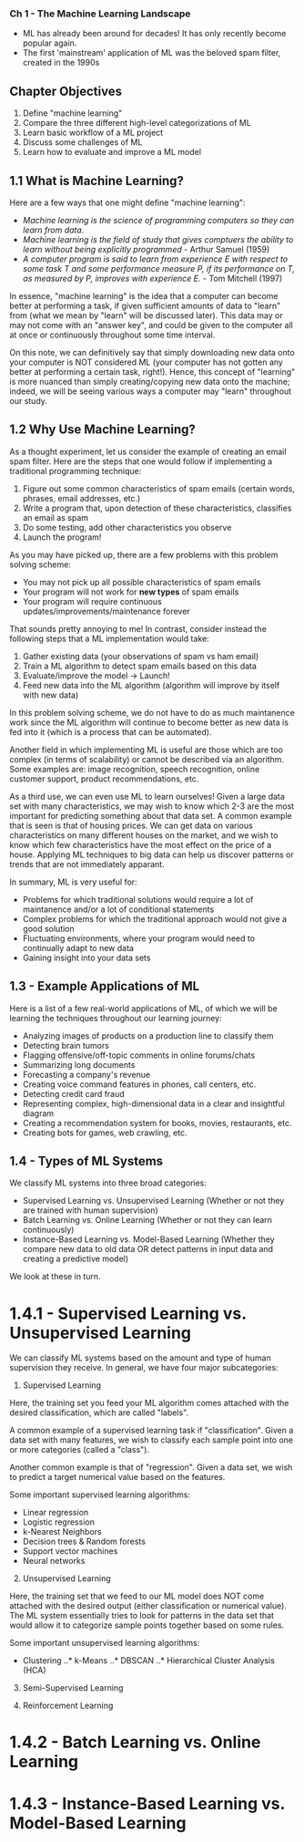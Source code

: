### Ch 1 - The Machine Learning Landscape

* ML has already been around for decades! It has only recently become popular again.
* The first 'mainstream' application of ML was the beloved spam filter, created in the 1990s

## Chapter Objectives

1. Define "machine learning"
2. Compare the three different high-level categorizations of ML
3. Learn basic workflow of a ML project
4. Discuss some challenges of ML
5. Learn how to evaluate and improve a ML model


## 1.1 What is Machine Learning?

Here are a few ways that one might define "machine learning":

* *Machine learning is the science of programming computers so they can learn from data.*
* *Machine learning is the field of study that gives comptuers the ability to learn without being explicitly programmed* - Arthur Samuel (1959)
* *A computer program is said to learn from experience E with respect to some task T and some performance measure P, if its performance on T, as measured by P, improves with experience E.* - Tom Mitchell (1997)

In essence, "machine learning" is the idea that a computer can become better at performing a task, if given sufficient amounts of data to "learn" from (what we mean by "learn" will be discussed later). This data may or may not come with an "answer key", and could be given to the computer all at once or continuously throughout some time interval. 

On this note, we can definitively say that simply downloading new data onto your computer is NOT considered ML (your computer has not gotten any better at performing a certain task, right!). Hence, this concept of "learning" is more nuanced than simply creating/copying new data onto the machine; indeed, we will be seeing various ways a computer may "learn" throughout our study.

## 1.2 Why Use Machine Learning?

As a thought experiment, let us consider the example of creating an email spam filter. Here are the steps that one would follow if implementing a traditional programming technique:

1. Figure out some common characteristics of spam emails (certain words, phrases, email addresses, etc.)
2. Write a program that, upon detection of these characteristics, classifies an email as spam
3. Do some testing, add other characteristics you observe
4. Launch the program!

As you may have picked up, there are a few problems with this problem solving scheme:

* You may not pick up all possible characteristics of spam emails
* Your program will not work for **new types** of spam emails
* Your program will require continuous updates/improvements/maintenance forever

That sounds pretty annoying to me! In contrast, consider instead the following steps that a ML implementation would take:

1. Gather existing data (your observations of spam vs ham email)
2. Train a ML algorithm to detect spam emails based on this data
3. Evaluate/improve the model -> Launch!
4. Feed new data into the ML algorithm (algorithm will improve by itself with new data)

In this problem solving scheme, we do not have to do as much maintanence work since the ML algorithm will continue to become better as new data is fed into it (which is a process that can be automated).

Another field in which implementing ML is useful are those which are too complex (in terms of scalability) or cannot be described via an algorithm. Some examples are: image recognition, speech recognition, online customer support, product recommendations, etc.


As a third use, we can even use ML to learn ourselves! Given a large data set with many characteristics, we may wish to know which 2-3 are the most important for predicting something about that data set. A common example that is seen is that of housing prices. We can get data on various characteristics on many different houses on the market, and we wish to know which few characteristics have the most effect on the price of a house. Applying ML techniques to big data can help us discover patterns or trends that are not immediately apparant.

In summary, ML is very useful for:
* Problems for which traditional solutions would require a lot of maintanence and/or a lot of conditional statements
* Complex problems for which the traditional approach would not give a good solution
* Fluctuating environments, where your program would need to continually adapt to new data
* Gaining insight into your data sets

## 1.3 - Example Applications of ML

Here is a list of a few real-world applications of ML, of which we will be learning the techniques throughout our learning journey:

* Analyzing images of products on a production line to classify them
* Detecting brain tumors
* Flagging offensive/off-topic comments in online forums/chats
* Summarizing long documents
* Forecasting a company's revenue
* Creating voice command features in phones, call centers, etc.
* Detecting credit card fraud
* Representing complex, high-dimensional data in a clear and insightful diagram
* Creating a recommendation system for books, movies, restaurants, etc.
* Creating bots for games, web crawling, etc.


## 1.4 - Types of ML Systems

We classify ML systems into three broad categories:

* Supervised Learning vs. Unsupervised Learning (Whether or not they are trained with human supervision)
* Batch Learning vs. Online Learning (Whether or not they can learn continuously)
* Instance-Based Learning vs. Model-Based Learning (Whether they compare new data to old data OR detect patterns in input data and creating a predictive model)

We look at these in turn.

# 1.4.1 - Supervised Learning vs. Unsupervised Learning


We can classify ML systems based on the amount and type of human supervision they receive. In general, we have four major subcategories:

1. Supervised Learning

Here, the training set you feed your ML algorithm comes attached with the desired classification, which are called "labels".

A common example of a supervised learning task if "classification". Given a data set with many features, we wish to classify each sample point into one or more categories (called a "class").

Another common example is that of "regression". Given a data set, we wish to predict a target numerical value based on the features.


Some important supervised learning algorithms:
* Linear regression
* Logistic regression
* k-Nearest Neighbors
* Decision trees & Random forests
* Support vector machines
* Neural networks



2. Unsupervised Learning

Here, the training set that we feed to our ML model does NOT come attached with the desired output (either classification or numerical value). The ML system essentially tries to look for patterns in the data set that would allow it to categorize sample points together based on some rules.

Some important unsupervised learning algorithms:
* Clustering
..* k-Means
..* DBSCAN
..* Hierarchical Cluster Analysis (HCA)


3. Semi-Supervised Learning




4. Reinforcement Learning





# 1.4.2 - Batch Learning vs. Online Learning



# 1.4.3 - Instance-Based Learning vs. Model-Based Learning


















